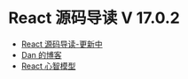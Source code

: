 # React 源码导读 V 17.0.2

- [React 源码导读-更新中](https://juejin.cn/column/7020179738161315877)
- [Dan 的博客](https://overreacted.io/zh-hans/)
- [React 心智模型](https://react.iamkasong.com/state/mental.html#%E5%90%8C%E6%AD%A5%E6%9B%B4%E6%96%B0%E7%9A%84react)
